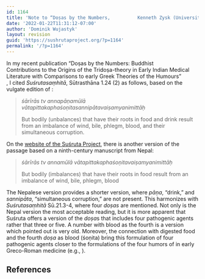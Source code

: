 ```yaml
---
id: 1164
title: 'Note to “Doṣas by the Numbers,          Kenneth Zysk (University of Copenhagen)'
date: '2022-01-22T11:31:12-07:00'
author: 'Dominik Wujastyk'
layout: revision
guid: 'https://sushrutaproject.org/?p=1164'
permalink: '/?p=1164'
---
```


In my recent publication “Doṣas by the Numbers: Buddhist  
Contributions to the Origins of the Tridoṣa-theory in Early Indian Medical  
Literature with Comparisons to early Greek Theories of the Humours”  
<span class="zp-InText-zp-ID--2579494-PSNJEU5P--wp1164 zp-InText-Citation loading" rel="{ 'pages': '6', 'items': '{2579494:PSNJEU5P}', 'format': '(%a%, %d%, %p%)', 'brackets': '', 'etal': '', 'separator': '', 'and': '' }"></span>, I cited *Suśrutasaṃhitā*, Sūtrasthāna 1.24 (2) as follows, based on the vulgate edition of <span class="zp-InText-zp-ID--2579494-6TS78DTP--wp1164 zp-InText-Citation loading" rel="{ 'pages': '6', 'items': '{2579494:6TS78DTP}', 'format': '%a% (%d%, %p%)', 'brackets': '', 'etal': '', 'separator': '', 'and': '' }"></span>:

> *śārīrās tv annapāṇamūlā vātapittakaphaśoṇitasannipātavaiṣamyanimittāḥ*  
>   
> But bodily (unbalances) that have their roots in food and drink result from an imbalance of wind, bile, phlegm, blood, and their simultaneous corruption.

On the [website of the Suśruta Project](https://saktumiva.org/wiki/wujastyk/susrutasamhita/start), there is another version of the passage based on a ninth-century manuscript from Nepal:

> *śārīrās tv annamūlā vātapittakaphaśoṇitavaiṣamyanimittāḥ*  
>   
> But bodily (imbalances) that have their roots in food result from an imbalance of wind, bile, phlegm, blood

The Nepalese version provides a shorter version, where *pāṇa*, “drink,” and *sannipāta*, “simultaneous corruption,” are not present. This harmonizes with *Suśrutasaṃhitā* Sū.21.3-4, where four *doṣas* are mentioned. Not only is the Nepal version the most acceptable reading, but it is more apparent that Suśruta offers a version of the *doṣa*s that includes four pathogenic agents rather that three or five. A number with blood as the fourth is a version which <span class="zp-InText-zp-ID--2579494-46PZC5SC--wp1164 zp-InText-Citation loading" rel="{ 'pages': 'np', 'items': '{2579494:46PZC5SC}', 'format': '%a% (%d%, %p%)', 'brackets': '', 'etal': '', 'separator': '', 'and': '' }"></span> pointed out is very old. Moreover, the connection with digested food and the fourth *doṣa* as blood (śoṇita) bring this formulation of four pathogenic agents closer to the formulations of the four humors of in early Greco-Roman medicine (e.g., <span class="zp-InText-zp-ID--2579494-GE25AA2K--wp1164 zp-InText-Citation loading" rel="{ 'pages': 'np', 'items': '{2579494:GE25AA2K}', 'format': '(%a%, %d%, %p%)', 'brackets': 'no', 'etal': '', 'separator': '', 'and': '' }"></span>).

## References

<div class="zp-Zotpress zp-Zotpress-InTextBib wp-block-group zp-Post-1164" id="zp-InTextBib-zotpress-1396738b0297dfdce3f89e1f94aeac83"> <span class="ZP_ITEM_KEY" style="display: none;">{2579494:PSNJEU5P};{2579494:6TS78DTP};{2579494:46PZC5SC};{2579494:GE25AA2K}</span> <span class="ZP_STYLE" style="display: none;">chicago-author-date</span> <span class="ZP_SORTBY" style="display: none;">default</span> <span class="ZP_ORDER" style="display: none;">asc</span> <span class="ZP_TITLE" style="display: none;"></span> <span class="ZP_SHOWIMAGE" style="display: none;"></span> <span class="ZP_SHOWTAGS" style="display: none;"></span> <span class="ZP_DOWNLOADABLE" style="display: none;"></span> <span class="ZP_NOTES" style="display: none;"></span> <span class="ZP_ABSTRACT" style="display: none;"></span> <span class="ZP_CITEABLE" style="display: none;"></span> <span class="ZP_TARGET" style="display: none;"></span> <span class="ZP_URLWRAP" style="display: none;"></span> <span class="ZP_FORCENUM" style="display: none;">0</span> <span class="ZP_HIGHLIGHT" style="display: none;"></span> <span class="ZP_POSTID" style="display: none;">1164</span><div class="zp-List loading"><div class="zp-SEO-Content"></div></div></div>
